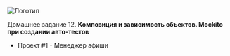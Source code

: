 ![Логотип](https://upload.wikimedia.org/wikipedia/commons/thumb/f/f2/Netology_logo.svg/1280px-Netology_logo.svg.png)

Домашнее задание 12. **Композиция и зависимость объектов. Mockito при создании авто-тестов**

* Проект #1 - Менеджер афиши